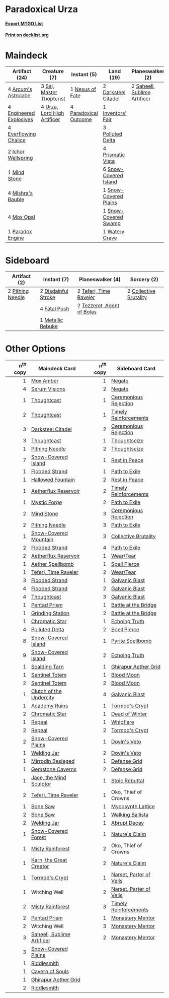 # Paradoxical Urza

#### [Export MTGO List](../collection/Paradoxical%20Urza/Paradoxical%20Urza.txt)
#### [Print on decklist.org](http://decklist.org/?deckmain=4%09Arcum's%20Astrolabe%0A2%09Darksteel%20Citadel%0A4%09Engineered%20Explosives%0A4%09Everflowing%20Chalice%0A2%09Ichor%20Wellspring%0A1%09Inventors'%20Fair%0A1%09Mind%20Stone%0A4%09Mishra's%20Bauble%0A4%09Mox%20Opal%0A1%09Nexus%20of%20Fate%0A1%09Paradox%20Engine%0A4%09Paradoxical%20Outcome%0A3%09Polluted%20Delta%0A4%09Prismatic%20Vista%0A2%09Saheeli,%20Sublime%20Artificer%0A3%09Sai,%20Master%20Thopterist%0A3%09Serum%20Visions%0A6%09Snow-Covered%20Island%0A1%09Snow-Covered%20Plains%0A1%09Snow-Covered%20Swamp%0A4%09Urza,%20Lord%20High%20Artificer%0A1%09Watery%20Grave&deckside=2%09Collective%20Brutality%0A2%09Disdainful%20Stroke%0A4%09Fatal%20Push%0A1%09Metallic%20Rebuke%0A2%09Pithing%20Needle%0A2%09Teferi,%20Time%20Raveler%0A2%09Tezzeret,%20Agent%20of%20Bolas)
# Maindeck

|                                          Artifact (24)                                          |                                             Creature (7)                                             |                                          Instant (5)                                           |                                           Land (19)                                            |                                           Planeswalker (2)                                            |                                       Sorcery (3)                                       |
|-------------------------------------------------------------------------------------------------|------------------------------------------------------------------------------------------------------|------------------------------------------------------------------------------------------------|------------------------------------------------------------------------------------------------|-------------------------------------------------------------------------------------------------------|-----------------------------------------------------------------------------------------|
|4 [Arcum's Astrolabe](http://gatherer.wizards.com/Pages/Card/Details.aspx?multiverseid=464169)   |3 [Sai, Master Thopterist](http://gatherer.wizards.com/Pages/Card/Details.aspx?multiverseid=447205)   |1 [Nexus of Fate](http://gatherer.wizards.com/Pages/Card/Details.aspx?multiverseid=450253)      |2 [Darksteel Citadel](http://gatherer.wizards.com/Pages/Card/Details.aspx?multiverseid=389479)  |2 [Saheeli, Sublime Artificer](http://gatherer.wizards.com/Pages/Card/Details.aspx?multiverseid=461161)|3 [Serum Visions](http://gatherer.wizards.com/Pages/Card/Details.aspx?multiverseid=50145)|
|4 [Engineered Explosives](http://gatherer.wizards.com/Pages/Card/Details.aspx?multiverseid=50139)|4 [Urza, Lord High Artificer](http://gatherer.wizards.com/Pages/Card/Details.aspx?multiverseid=464024)|4 [Paradoxical Outcome](http://gatherer.wizards.com/Pages/Card/Details.aspx?multiverseid=417633)|1 [Inventors' Fair](http://gatherer.wizards.com/Pages/Card/Details.aspx?multiverseid=417820)    |                                                                                                       |                                                                                         |
|4 [Everflowing Chalice](http://gatherer.wizards.com/Pages/Card/Details.aspx?multiverseid=220534) |                                                                                                      |                                                                                                |3 [Polluted Delta](http://gatherer.wizards.com/Pages/Card/Details.aspx?multiverseid=405104)     |                                                                                                       |                                                                                         |
|2 [Ichor Wellspring](http://gatherer.wizards.com/Pages/Card/Details.aspx?multiverseid=389551)    |                                                                                                      |                                                                                                |4 [Prismatic Vista](http://gatherer.wizards.com/Pages/Card/Details.aspx?multiverseid=464193)    |                                                                                                       |                                                                                         |
|1 [Mind Stone](http://gatherer.wizards.com/Pages/Card/Details.aspx?multiverseid=135280)          |                                                                                                      |                                                                                                |6 [Snow-Covered Island](http://gatherer.wizards.com/Pages/Card/Details.aspx?multiverseid=121130)|                                                                                                       |                                                                                         |
|4 [Mishra's Bauble](http://gatherer.wizards.com/Pages/Card/Details.aspx?multiverseid=122122)     |                                                                                                      |                                                                                                |1 [Snow-Covered Plains](http://gatherer.wizards.com/Pages/Card/Details.aspx?multiverseid=121267)|                                                                                                       |                                                                                         |
|4 [Mox Opal](http://gatherer.wizards.com/Pages/Card/Details.aspx?multiverseid=397719)            |                                                                                                      |                                                                                                |1 [Snow-Covered Swamp](http://gatherer.wizards.com/Pages/Card/Details.aspx?multiverseid=121256) |                                                                                                       |                                                                                         |
|1 [Paradox Engine](http://gatherer.wizards.com/Pages/Card/Details.aspx?multiverseid=423836)      |                                                                                                      |                                                                                                |1 [Watery Grave](http://gatherer.wizards.com/Pages/Card/Details.aspx?multiverseid=405114)       |                                                                                                       |                                                                                         |


# Sideboard

|                                       Artifact (2)                                        |                                         Instant (7)                                          |                                          Planeswalker (4)                                           |                                           Sorcery (2)                                           |
|-------------------------------------------------------------------------------------------|----------------------------------------------------------------------------------------------|-----------------------------------------------------------------------------------------------------|-------------------------------------------------------------------------------------------------|
|2 [Pithing Needle](http://gatherer.wizards.com/Pages/Card/Details.aspx?multiverseid=129526)|2 [Disdainful Stroke](http://gatherer.wizards.com/Pages/Card/Details.aspx?multiverseid=420705)|2 [Teferi, Time Raveler](http://gatherer.wizards.com/Pages/Card/Details.aspx?multiverseid=461148)    |2 [Collective Brutality](http://gatherer.wizards.com/Pages/Card/Details.aspx?multiverseid=414380)|
|                                                                                           |4 [Fatal Push](http://gatherer.wizards.com/Pages/Card/Details.aspx?multiverseid=423724)       |2 [Tezzeret, Agent of Bolas](http://gatherer.wizards.com/Pages/Card/Details.aspx?multiverseid=214065)|                                                                                                 |
|                                                                                           |1 [Metallic Rebuke](http://gatherer.wizards.com/Pages/Card/Details.aspx?multiverseid=423706)  |                                                                                                     |                                                                                                 |


# Other Options

|*n*<sup>th</sup> copy|                                            Maindeck Card                                            |*n*<sup>th</sup> copy|                                          Sideboard Card                                          |
|--------------------:|-----------------------------------------------------------------------------------------------------|--------------------:|--------------------------------------------------------------------------------------------------|
|                    1|[Mox Amber](http://gatherer.wizards.com/Pages/Card/Details.aspx?multiverseid=443112)                 |                    1|[Negate](http://gatherer.wizards.com/Pages/Card/Details.aspx?multiverseid=423707)                 |
|                    4|[Serum Visions](http://gatherer.wizards.com/Pages/Card/Details.aspx?multiverseid=50145)              |                    2|[Negate](http://gatherer.wizards.com/Pages/Card/Details.aspx?multiverseid=423707)                 |
|                    1|[Thoughtcast](http://gatherer.wizards.com/Pages/Card/Details.aspx?multiverseid=222732)               |                    1|[Ceremonious Rejection](http://gatherer.wizards.com/Pages/Card/Details.aspx?multiverseid=417613)  |
|                    2|[Thoughtcast](http://gatherer.wizards.com/Pages/Card/Details.aspx?multiverseid=222732)               |                    1|[Timely Reinforcements](http://gatherer.wizards.com/Pages/Card/Details.aspx?multiverseid=220074)  |
|                    3|[Darksteel Citadel](http://gatherer.wizards.com/Pages/Card/Details.aspx?multiverseid=389479)         |                    2|[Ceremonious Rejection](http://gatherer.wizards.com/Pages/Card/Details.aspx?multiverseid=417613)  |
|                    3|[Thoughtcast](http://gatherer.wizards.com/Pages/Card/Details.aspx?multiverseid=222732)               |                    1|[Thoughtseize](http://gatherer.wizards.com/Pages/Card/Details.aspx?multiverseid=438676)           |
|                    1|[Pithing Needle](http://gatherer.wizards.com/Pages/Card/Details.aspx?multiverseid=129526)            |                    2|[Thoughtseize](http://gatherer.wizards.com/Pages/Card/Details.aspx?multiverseid=438676)           |
|                    7|[Snow-Covered Island](http://gatherer.wizards.com/Pages/Card/Details.aspx?multiverseid=121130)       |                    1|[Rest in Peace](http://gatherer.wizards.com/Pages/Card/Details.aspx?multiverseid=442021)          |
|                    1|[Flooded Strand](http://gatherer.wizards.com/Pages/Card/Details.aspx?multiverseid=405098)            |                    1|[Path to Exile](http://gatherer.wizards.com/Pages/Card/Details.aspx?multiverseid=220511)          |
|                    1|[Hallowed Fountain](http://gatherer.wizards.com/Pages/Card/Details.aspx?multiverseid=97071)          |                    2|[Rest in Peace](http://gatherer.wizards.com/Pages/Card/Details.aspx?multiverseid=442021)          |
|                    1|[Aetherflux Reservoir](http://gatherer.wizards.com/Pages/Card/Details.aspx?multiverseid=417765)      |                    2|[Timely Reinforcements](http://gatherer.wizards.com/Pages/Card/Details.aspx?multiverseid=220074)  |
|                    1|[Mystic Forge](http://gatherer.wizards.com/Pages/Card/Details.aspx?multiverseid=466987)              |                    2|[Path to Exile](http://gatherer.wizards.com/Pages/Card/Details.aspx?multiverseid=220511)          |
|                    2|[Mind Stone](http://gatherer.wizards.com/Pages/Card/Details.aspx?multiverseid=135280)                |                    3|[Ceremonious Rejection](http://gatherer.wizards.com/Pages/Card/Details.aspx?multiverseid=417613)  |
|                    2|[Pithing Needle](http://gatherer.wizards.com/Pages/Card/Details.aspx?multiverseid=129526)            |                    3|[Path to Exile](http://gatherer.wizards.com/Pages/Card/Details.aspx?multiverseid=220511)          |
|                    1|[Snow-Covered Mountain](http://gatherer.wizards.com/Pages/Card/Details.aspx?multiverseid=121233)     |                    3|[Collective Brutality](http://gatherer.wizards.com/Pages/Card/Details.aspx?multiverseid=414380)   |
|                    2|[Flooded Strand](http://gatherer.wizards.com/Pages/Card/Details.aspx?multiverseid=405098)            |                    4|[Path to Exile](http://gatherer.wizards.com/Pages/Card/Details.aspx?multiverseid=220511)          |
|                    2|[Aetherflux Reservoir](http://gatherer.wizards.com/Pages/Card/Details.aspx?multiverseid=417765)      |                    1|[Wear/Tear](http://gatherer.wizards.com/Pages/Card/Details.aspx?multiverseid=368950)              |
|                    1|[Aether Spellbomb](http://gatherer.wizards.com/Pages/Card/Details.aspx?multiverseid=220525)          |                    1|[Spell Pierce](http://gatherer.wizards.com/Pages/Card/Details.aspx?multiverseid=425876)           |
|                    1|[Teferi, Time Raveler](http://gatherer.wizards.com/Pages/Card/Details.aspx?multiverseid=461148)      |                    2|[Wear/Tear](http://gatherer.wizards.com/Pages/Card/Details.aspx?multiverseid=368950)              |
|                    3|[Flooded Strand](http://gatherer.wizards.com/Pages/Card/Details.aspx?multiverseid=405098)            |                    1|[Galvanic Blast](http://gatherer.wizards.com/Pages/Card/Details.aspx?multiverseid=442781)         |
|                    4|[Flooded Strand](http://gatherer.wizards.com/Pages/Card/Details.aspx?multiverseid=405098)            |                    2|[Galvanic Blast](http://gatherer.wizards.com/Pages/Card/Details.aspx?multiverseid=442781)         |
|                    4|[Thoughtcast](http://gatherer.wizards.com/Pages/Card/Details.aspx?multiverseid=222732)               |                    3|[Galvanic Blast](http://gatherer.wizards.com/Pages/Card/Details.aspx?multiverseid=442781)         |
|                    1|[Pentad Prism](http://gatherer.wizards.com/Pages/Card/Details.aspx?multiverseid=72860)               |                    1|[Battle at the Bridge](http://gatherer.wizards.com/Pages/Card/Details.aspx?multiverseid=423720)   |
|                    1|[Grinding Station](http://gatherer.wizards.com/Pages/Card/Details.aspx?multiverseid=51229)           |                    2|[Battle at the Bridge](http://gatherer.wizards.com/Pages/Card/Details.aspx?multiverseid=423720)   |
|                    1|[Chromatic Star](http://gatherer.wizards.com/Pages/Card/Details.aspx?multiverseid=135279)            |                    1|[Echoing Truth](http://gatherer.wizards.com/Pages/Card/Details.aspx?multiverseid=405212)          |
|                    4|[Polluted Delta](http://gatherer.wizards.com/Pages/Card/Details.aspx?multiverseid=405104)            |                    2|[Spell Pierce](http://gatherer.wizards.com/Pages/Card/Details.aspx?multiverseid=425876)           |
|                    8|[Snow-Covered Island](http://gatherer.wizards.com/Pages/Card/Details.aspx?multiverseid=121130)       |                    1|[Pyrite Spellbomb](http://gatherer.wizards.com/Pages/Card/Details.aspx?multiverseid=442796)       |
|                    9|[Snow-Covered Island](http://gatherer.wizards.com/Pages/Card/Details.aspx?multiverseid=121130)       |                    2|[Echoing Truth](http://gatherer.wizards.com/Pages/Card/Details.aspx?multiverseid=405212)          |
|                    1|[Scalding Tarn](http://gatherer.wizards.com/Pages/Card/Details.aspx?multiverseid=405107)             |                    1|[Ghirapur Aether Grid](http://gatherer.wizards.com/Pages/Card/Details.aspx?multiverseid=398517)   |
|                    1|[Sentinel Totem](http://gatherer.wizards.com/Pages/Card/Details.aspx?multiverseid=435404)            |                    1|[Blood Moon](http://gatherer.wizards.com/Pages/Card/Details.aspx?multiverseid=45386)              |
|                    2|[Sentinel Totem](http://gatherer.wizards.com/Pages/Card/Details.aspx?multiverseid=435404)            |                    2|[Blood Moon](http://gatherer.wizards.com/Pages/Card/Details.aspx?multiverseid=45386)              |
|                    1|[Clutch of the Undercity](http://gatherer.wizards.com/Pages/Card/Details.aspx?multiverseid=89037)    |                    4|[Galvanic Blast](http://gatherer.wizards.com/Pages/Card/Details.aspx?multiverseid=442781)         |
|                    1|[Academy Ruins](http://gatherer.wizards.com/Pages/Card/Details.aspx?multiverseid=370424)             |                    1|[Tormod's Crypt](http://gatherer.wizards.com/Pages/Card/Details.aspx?multiverseid=389723)         |
|                    2|[Chromatic Star](http://gatherer.wizards.com/Pages/Card/Details.aspx?multiverseid=135279)            |                    1|[Dead of Winter](http://gatherer.wizards.com/Pages/Card/Details.aspx?multiverseid=464034)         |
|                    1|[Repeal](http://gatherer.wizards.com/Pages/Card/Details.aspx?multiverseid=405357)                    |                    1|[Whipflare](http://gatherer.wizards.com/Pages/Card/Details.aspx?multiverseid=389744)              |
|                    2|[Repeal](http://gatherer.wizards.com/Pages/Card/Details.aspx?multiverseid=405357)                    |                    2|[Tormod's Crypt](http://gatherer.wizards.com/Pages/Card/Details.aspx?multiverseid=389723)         |
|                    2|[Snow-Covered Plains](http://gatherer.wizards.com/Pages/Card/Details.aspx?multiverseid=121267)       |                    1|[Dovin's Veto](http://gatherer.wizards.com/Pages/Card/Details.aspx?multiverseid=461120)           |
|                    1|[Welding Jar](http://gatherer.wizards.com/Pages/Card/Details.aspx?multiverseid=48328)                |                    2|[Dovin's Veto](http://gatherer.wizards.com/Pages/Card/Details.aspx?multiverseid=461120)           |
|                    1|[Mirrodin Besieged](http://gatherer.wizards.com/Pages/Card/Details.aspx?multiverseid=464006)         |                    1|[Defense Grid](http://gatherer.wizards.com/Pages/Card/Details.aspx?multiverseid=45481)            |
|                    1|[Gemstone Caverns](http://gatherer.wizards.com/Pages/Card/Details.aspx?multiverseid=122094)          |                    2|[Defense Grid](http://gatherer.wizards.com/Pages/Card/Details.aspx?multiverseid=45481)            |
|                    1|[Jace, the Mind Sculptor](http://gatherer.wizards.com/Pages/Card/Details.aspx?multiverseid=442051)   |                    1|[Stoic Rebuttal](http://gatherer.wizards.com/Pages/Card/Details.aspx?multiverseid=397765)         |
|                    2|[Teferi, Time Raveler](http://gatherer.wizards.com/Pages/Card/Details.aspx?multiverseid=461148)      |                    1|Oko, Thief of Crowns                                                                              |
|                    1|[Bone Saw](http://gatherer.wizards.com/Pages/Card/Details.aspx?multiverseid=189270)                  |                    1|[Mycosynth Lattice](http://gatherer.wizards.com/Pages/Card/Details.aspx?multiverseid=446209)      |
|                    2|[Bone Saw](http://gatherer.wizards.com/Pages/Card/Details.aspx?multiverseid=189270)                  |                    1|[Walking Ballista](http://gatherer.wizards.com/Pages/Card/Details.aspx?multiverseid=423848)       |
|                    2|[Welding Jar](http://gatherer.wizards.com/Pages/Card/Details.aspx?multiverseid=48328)                |                    1|[Abrupt Decay](http://gatherer.wizards.com/Pages/Card/Details.aspx?multiverseid=456061)           |
|                    1|[Snow-Covered Forest](http://gatherer.wizards.com/Pages/Card/Details.aspx?multiverseid=121192)       |                    1|[Nature's Claim](http://gatherer.wizards.com/Pages/Card/Details.aspx?multiverseid=382316)         |
|                    1|[Misty Rainforest](http://gatherer.wizards.com/Pages/Card/Details.aspx?multiverseid=405102)          |                    2|Oko, Thief of Crowns                                                                              |
|                    1|[Karn, the Great Creator](http://gatherer.wizards.com/Pages/Card/Details.aspx?multiverseid=460928)   |                    2|[Nature's Claim](http://gatherer.wizards.com/Pages/Card/Details.aspx?multiverseid=382316)         |
|                    1|[Tormod's Crypt](http://gatherer.wizards.com/Pages/Card/Details.aspx?multiverseid=389723)            |                    1|[Narset, Parter of Veils](http://gatherer.wizards.com/Pages/Card/Details.aspx?multiverseid=460988)|
|                    1|Witching Well                                                                                        |                    2|[Narset, Parter of Veils](http://gatherer.wizards.com/Pages/Card/Details.aspx?multiverseid=460988)|
|                    2|[Misty Rainforest](http://gatherer.wizards.com/Pages/Card/Details.aspx?multiverseid=405102)          |                    3|[Timely Reinforcements](http://gatherer.wizards.com/Pages/Card/Details.aspx?multiverseid=220074)  |
|                    2|[Pentad Prism](http://gatherer.wizards.com/Pages/Card/Details.aspx?multiverseid=72860)               |                    1|[Monastery Mentor](http://gatherer.wizards.com/Pages/Card/Details.aspx?multiverseid=391883)       |
|                    2|Witching Well                                                                                        |                    3|[Monastery Mentor](http://gatherer.wizards.com/Pages/Card/Details.aspx?multiverseid=391883)       |
|                    3|[Saheeli, Sublime Artificer](http://gatherer.wizards.com/Pages/Card/Details.aspx?multiverseid=461161)|                    2|[Monastery Mentor](http://gatherer.wizards.com/Pages/Card/Details.aspx?multiverseid=391883)       |
|                    3|[Snow-Covered Plains](http://gatherer.wizards.com/Pages/Card/Details.aspx?multiverseid=121267)       |                     |                                                                                                  |
|                    1|[Riddlesmith](http://gatherer.wizards.com/Pages/Card/Details.aspx?multiverseid=442775)               |                     |                                                                                                  |
|                    1|[Cavern of Souls](http://gatherer.wizards.com/Pages/Card/Details.aspx?multiverseid=278058)           |                     |                                                                                                  |
|                    1|[Ghirapur Aether Grid](http://gatherer.wizards.com/Pages/Card/Details.aspx?multiverseid=398517)      |                     |                                                                                                  |
|                    2|[Riddlesmith](http://gatherer.wizards.com/Pages/Card/Details.aspx?multiverseid=442775)               |                     |                                                                                                  |


